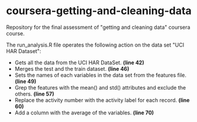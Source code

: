 # coursera-getting-and-cleaning-data
Repository for the final assessment of "getting and cleaning data" coursera course.

The run_analysis.R file operates the following action on the data set "UCI HAR Dataset":
* Gets all the data from the UCI HAR DataSet. **(line 42)**
* Merges the test and the train dataset. **(line 46)**
* Sets the names of each variables in the data set from the features file. **(line 49)**
* Grep the features with the mean() and std() attributes and exclude the others. **(line 57)**
* Replace the activity number with the activity label for each record. **(line 60)**
* Add a column with the average of the variables. **(line 70)**